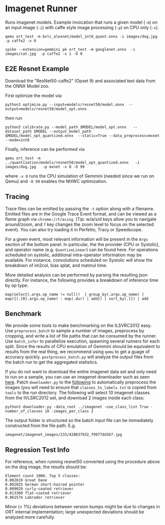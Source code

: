# Imagenet Runner

Runs imagenet models. Example invocation that runs a given model (`-m`) on an input image (`-i`) with caffe style image processing (`-p`) on CPU only (`-x`).
```
qemu ort_test -m bvlc_alexnet/model_int8_quant.onnx -i images/dog.jpg -p caffe2 -x 0
```

```
spike --extension=gemmini pk ort_test -m googlenet.onnx  -i images/cat.jpg  -p caffe2 -x 1 -O 0
```

## E2E Resnet Example

Download the "ResNet50-caffe2" (Opset 9) and associated test data from the ONNX Model zoo.

First optimize the model via: 

```
python3 optimize.py --input=models/resnet50/model.onnx  --output=models/resnet50/model_opt.onnx
```

then run

```
python3 calibrate.py --model_path $MODEL/model_opt.onnx   --dataset_path $MODEL --output_model_path $MODEL/model_opt_quantized.onnx  --static=True --data_preprocess=mxnet --mode=int8
```

Finally, inference can be performed via

```
qemu ort_test -m ../quantization/models/resnet50/model_opt_quantized.onnx   -i images/dog.jpg   -p mxnet -x 0 -O 99
```

where `-x 0` runs the CPU simulation of Gemmini (needed since we run on Qemu) and `-O 99` enables the NHWC optimization.

## Tracing

Trace files can be emitted by passing the `-t` option along with a filename. Emitted files are in the Google Trace Event format, and can be viewed as a flame graph via `chrome://tracing`. (Tip: w/a/s/d keys allow you to navigate around/zoom, and `f` key changes the zoom level to focus on the selected event). You can also try loading it in Perfetto, Tracy or Speedscope.

For a given event, most relevant information will be present in the `Args` section of the bottom panel. In particular, the the provider (CPU or Systolic), and operator name (e.g. `QuantizeLinear`) can be found here. For operations scheduled on systolic, additional intra-operator information may be available. For instance, convolutions scheduled on Systolic will show the breakdown of im2col, bias splat, and matmul time.

More detailed analysis can be performed by parsing the resulting json directly. For instance, the following provides a breakdown of inference time by op type:

```
map(select(.args.op_name != null))  | group_by(.args.op_name) | map({(.[0].args.op_name) : map(.dur) | add}) | sort_by(.[]) | add
```

## Benchmark

We provide some tools to make benchmarking on the ILSVRC2012 easy. Use `preprocess_batch` to sample a number of images, preprocess by cropping, and write a list of file paths that can be consumed by the runner. Use `batch_infer` to parallelize execution, spawning several runners for each split. Since the results of CPU emulation of Gemmini should be equivalent to results from the real thing, we recommend using `qemu` to get a guage of accuracy quickly. `postprocess_batch.py` will analyze the output files from the batch run to get the aggregated statistics.

If you do not want to download the entire imagenet data set and only need to run on a sample, you can use an imagenet downloader such as seen [here](https://github.com/mf1024/ImageNet-Datasets-Downloader). Patch `downloader.py` to the [following](https://gist.github.com/pranav-prakash/7b8a292776ffd35a6517f414de05e3c8) to automatically preprocess the images (you will need to ensure that `classes_to_labels.txt` is copied from `tools` to the run directory. The following will select 10 imagenet classes from the IVLSRC2012 set, and download 2 images inside each class:

```
python3 downloader.py -data_root ../imagenet -use_class_list True -number_of_classes 10 -images_per_class 2
```

The output folder is structured so the batch input file can be immediately constructed from the file path. E.g.

```
imagenet/imagenet_images/233/420837932_f9977dd3b7.jpg
```


## Regression Test Info

For reference, when running resnet50 converted using the procedure above on the dog image, the results should be:

```
Element count 1000. Top 5 classes:
0.002819 Great Dane
0.002825 German short-haired pointer
0.009029 curly-coated retriever
0.013360 flat-coated retriever
0.961574 Labrador retriever
```

Minor (< 1%) deviations between version bumps might be due to changes in ORT internal implementation; large unexpected deviations should be analyzed more carefully.

